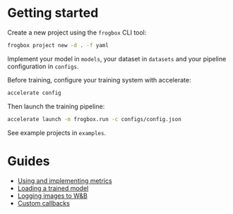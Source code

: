 # Getting started

Create a new project using the `frogbox` CLI tool:

```sh
frogbox project new -d . -f yaml
```

Implement your model in `models`, your dataset in `datasets` and your pipeline configuration in `configs`.

Before training, configure your training system with accelerate:

```sh
accelerate config
```

Then launch the training pipeline:

```sh
accelerate launch -m frogbox.run -c configs/config.json
```

See example projects in `examples`.

# Guides

* [Using and implementing metrics](frogbox/metrics.html)
* [Loading a trained model](frogbox/utils.html#loading-a-trained-model)
* [Logging images to W&B](frogbox/callbacks/image_logger.html#logging-images)
* [Custom callbacks](frogbox/callbacks.html#custom-callbacks)

